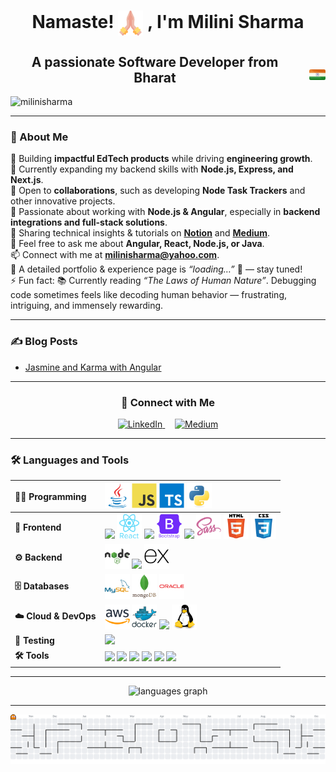<h1 align="center">
  Namaste! 
  <img src="assets/namaste.png" height="40" style="display:inline-block; vertical-align:middle;">
  , I'm Milini Sharma
</h1>

<h2 align="center" style="display: flex; justify-content: center; align-items: center; gap: 1rem;">
  <span>A passionate Software Developer from Bharat</span>
  <img src="assets/india.png" width="26" style="margin-top: 1rem" alt="India Flag" >
</h2>

<p align="left">
  <img src="https://komarev.com/ghpvc/?username=milinisharma&label=Profile%20views&color=0e75b6&style=flat" alt="milinisharma" />
</p>

---

### 🌟 About Me

🔭 Building **impactful EdTech products** while driving **engineering growth**.  
🌱 Currently expanding my backend skills with **Node.js, Express, and Next.js**.  
👯 Open to **collaborations**, such as developing **Node Task Trackers** and other innovative projects.  
🤝 Passionate about working with **Node.js & Angular**, especially in **backend integrations and full-stack solutions**.  
📝 Sharing technical insights & tutorials on **[Notion](https://www.notion.so/Jasmine-and-Karma-with-Angular-1c71d52714bb804ca0d0c49ec6bd6e1b)** and **[Medium](https://medium.com/@milini.sharma)**.  
💬 Feel free to ask me about **Angular, React, Node.js, or Java**.  
📫 Connect with me at **milinisharma@yahoo.com**.  
📄 A detailed portfolio & experience page is *“loading…”* 🚀 — stay tuned!  
⚡ Fun fact: 📚 Currently reading *“The Laws of Human Nature”*. Debugging code sometimes feels like decoding human behavior — frustrating, intriguing, and immensely rewarding.

---

### ✍️ Blog Posts  
<!-- BLOG-POST-LIST:START -->
- [Jasmine and Karma with Angular](https://www.notion.so/Jasmine-and-Karma-with-Angular-1c71d52714bb804ca0d0c49ec6bd6e1b)
<!-- BLOG-POST-LIST:END -->

---

<h3 align="center">🤝 Connect with Me</h3>

<p align="center">
  <a href="https://linkedin.com/in/milinisharmaangulardeveloper" target="_blank">
    <img src="https://raw.githubusercontent.com/rahuldkjain/github-profile-readme-generator/master/src/images/icons/Social/linked-in-alt.svg" alt="LinkedIn" height="40" width="40"/>
  </a>
  &nbsp;&nbsp;&nbsp;
  <a href="https://medium.com/@milini.sharma" target="_blank">
    <img src="https://raw.githubusercontent.com/rahuldkjain/github-profile-readme-generator/master/src/images/icons/Social/medium.svg" alt="Medium" height="40" width="40"/>
  </a>
</p>

---

### 🛠️ Languages and Tools  

| **👩‍💻 Programming** | <div align="left"><img src="https://raw.githubusercontent.com/devicons/devicon/master/icons/java/java-original.svg" width="40"/> <img src="https://raw.githubusercontent.com/devicons/devicon/master/icons/javascript/javascript-original.svg" width="40"/> <img src="https://raw.githubusercontent.com/devicons/devicon/master/icons/typescript/typescript-original.svg" width="40"/> <img src="https://raw.githubusercontent.com/devicons/devicon/master/icons/python/python-original.svg" width="40"/></div> |
| :--- | :--- |
| **🎨 Frontend** | <div align="left"><img src="https://angular.io/assets/images/logos/angular/angular.svg" width="40"/> <img src="https://raw.githubusercontent.com/devicons/devicon/master/icons/react/react-original-wordmark.svg" width="40"/> <img src="https://cdn.worldvectorlogo.com/logos/nextjs-2.svg" width="40"/> <img src="https://raw.githubusercontent.com/devicons/devicon/master/icons/bootstrap/bootstrap-plain-wordmark.svg" width="40"/> <img src="https://www.vectorlogo.zone/logos/tailwindcss/tailwindcss-icon.svg" width="40"/> <img src="https://raw.githubusercontent.com/devicons/devicon/master/icons/sass/sass-original.svg" width="40"/> <img src="https://raw.githubusercontent.com/devicons/devicon/master/icons/html5/html5-original-wordmark.svg" width="40"/> <img src="https://raw.githubusercontent.com/devicons/devicon/master/icons/css3/css3-original-wordmark.svg" width="40"/></div> |
| **⚙️ Backend** | <div align="left"><img src="https://raw.githubusercontent.com/devicons/devicon/master/icons/nodejs/nodejs-original-wordmark.svg" width="40"/> <img src="https://www.vectorlogo.zone/logos/springio/springio-icon.svg" width="40"/> <img src="https://raw.githubusercontent.com/devicons/devicon/master/icons/express/express-original.svg" width="40"/></div> |
| **🗄️ Databases** | <div align="left"><img src="https://raw.githubusercontent.com/devicons/devicon/master/icons/mysql/mysql-original-wordmark.svg" width="40"/> <img src="https://raw.githubusercontent.com/devicons/devicon/master/icons/mongodb/mongodb-original-wordmark.svg" width="40"/> <img src="https://raw.githubusercontent.com/devicons/devicon/master/icons/oracle/oracle-original.svg" width="40"/></div> |
| **☁️ Cloud & DevOps** | <div align="left"><img src="https://raw.githubusercontent.com/devicons/devicon/master/icons/amazonwebservices/amazonwebservices-original-wordmark.svg" width="40"/> <img src="https://raw.githubusercontent.com/devicons/devicon/master/icons/docker/docker-original-wordmark.svg" width="40"/> <img src="https://www.vectorlogo.zone/logos/gnu_bash/gnu_bash-icon.svg" width="40"/> <img src="https://raw.githubusercontent.com/devicons/devicon/master/icons/linux/linux-original.svg" width="40"/></div> |
| **🧪 Testing** | <div align="left"><img src="https://www.vectorlogo.zone/logos/jasmine/jasmine-icon.svg" width="40"/></div> |
| **🛠️ Tools** | <div align="left"><img src="https://www.vectorlogo.zone/logos/git-scm/git-scm-icon.svg" width="40"/> <img src="https://www.vectorlogo.zone/logos/getpostman/getpostman-icon.svg" width="40"/> <img src="https://www.chartjs.org/media/logo-title.svg" width="40"/> <img src="https://cdn.worldvectorlogo.com/logos/arduino-1.svg" width="40"/> <img src="https://www.vectorlogo.zone/logos/figma/figma-icon.svg" width="40"/> <img src="https://www.vectorlogo.zone/logos/firebase/firebase-icon.svg" width="40"/></div> |

---

<div align="center">
<!--   <img src="https://media.giphy.com/media/HKl5QYQF5aOdO/giphy.gif" alt="puppy gif" width="150" />
  <br><br> -->
  <img src="https://github-readme-stats.vercel.app/api/top-langs/?username=milinisharma&layout=compact&theme=dracula&hide_border=false&langs_count=5" height="150" alt="languages graph" />
</div>

---

<picture>
  <source media="(prefers-color-scheme: dark)" srcset="https://raw.githubusercontent.com/milinisharma/milinisharma/output/pacman-contribution-graph-dark.svg">
  <source media="(prefers-color-scheme: light)" srcset="https://raw.githubusercontent.com/milinisharma/milinisharma/output/pacman-contribution-graph.svg">
  <img alt="Pac-Man contribution graph" src="https://raw.githubusercontent.com/milinisharma/milinisharma/output/pacman-contribution-graph.svg">
</picture>
